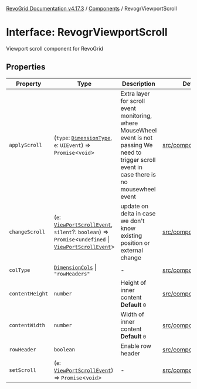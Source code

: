[RevoGrid Documentation v4.17.3](README.md) / [Components](Namespace.Components.md) / RevogrViewportScroll

# Interface: RevogrViewportScroll

Viewport scroll component for RevoGrid

## Properties

| Property | Type | Description | Defined in |
| ------ | ------ | ------ | ------ |
| `applyScroll` | (`type`: [`DimensionType`](TypeAlias.DimensionType.md), `e`: `UIEvent`) => `Promise`\<`void`\> | Extra layer for scroll event monitoring, where MouseWheel event is not passing We need to trigger scroll event in case there is no mousewheel event | [src/components.d.ts:777](https://github.com/revolist/revogrid/blob/3aa06b5b2b2375c31a2a8275a0aefcbc04de60c5/src/components.d.ts#L777) |
| `changeScroll` | (`e`: [`ViewPortScrollEvent`](TypeAlias.ViewPortScrollEvent.md), `silent`?: `boolean`) => `Promise`\<`undefined` \| [`ViewPortScrollEvent`](TypeAlias.ViewPortScrollEvent.md)\> | update on delta in case we don't know existing position or external change | [src/components.d.ts:782](https://github.com/revolist/revogrid/blob/3aa06b5b2b2375c31a2a8275a0aefcbc04de60c5/src/components.d.ts#L782) |
| `colType` | [`DimensionCols`](TypeAlias.DimensionCols.md) \| `"rowHeaders"` | - | [src/components.d.ts:783](https://github.com/revolist/revogrid/blob/3aa06b5b2b2375c31a2a8275a0aefcbc04de60c5/src/components.d.ts#L783) |
| `contentHeight` | `number` | Height of inner content **Default** `0` | [src/components.d.ts:788](https://github.com/revolist/revogrid/blob/3aa06b5b2b2375c31a2a8275a0aefcbc04de60c5/src/components.d.ts#L788) |
| `contentWidth` | `number` | Width of inner content **Default** `0` | [src/components.d.ts:793](https://github.com/revolist/revogrid/blob/3aa06b5b2b2375c31a2a8275a0aefcbc04de60c5/src/components.d.ts#L793) |
| `rowHeader` | `boolean` | Enable row header | [src/components.d.ts:797](https://github.com/revolist/revogrid/blob/3aa06b5b2b2375c31a2a8275a0aefcbc04de60c5/src/components.d.ts#L797) |
| `setScroll` | (`e`: [`ViewPortScrollEvent`](TypeAlias.ViewPortScrollEvent.md)) => `Promise`\<`void`\> | - | [src/components.d.ts:798](https://github.com/revolist/revogrid/blob/3aa06b5b2b2375c31a2a8275a0aefcbc04de60c5/src/components.d.ts#L798) |
